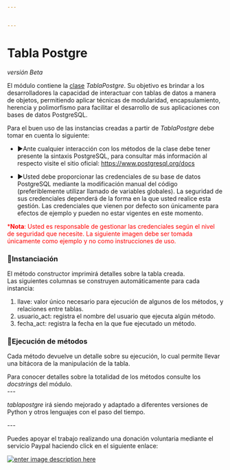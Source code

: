 ```yaml
---


---
```


<h1 id="tabla-postgre">Tabla Postgre</h1>
<p><em>versión Beta</em></p>
<p>El módulo contiene la <a href="https://es.wikipedia.org/wiki/Clase_%28inform%C3%A1tica%29">clase</a> <em>TablaPostgre</em>. Su objetivo es brindar a los desarrolladores la capacidad de  interactuar con tablas de datos a manera de objetos, permitiendo aplicar técnicas de modularidad, encapsulamiento, herencia y polimorfismo para facilitar el desarrollo de sus aplicaciones con bases de datos PostgreSQL.</p>
<p>Para el buen uso de las instancias creadas a partir de <em>TablaPostgre</em> debe tomar en cuenta lo siguiente:</p>
<ul>
<li>
<p>▶️Ante cualquier interacción con los métodos de la clase debe tener presente la sintaxis PostgreSQL, para consultar más información al respecto visite el sitio oficial: <a href="https://www.postgresql.org/docs">https://www.postgresql.org/docs</a></p>
</li>
<li>
<p>▶️Usted debe proporcionar las credenciales de su base de datos PostgreSQL mediante la modificación manual del código (preferiblemente utilizar llamado de variables globales). La seguridad de sus credenciales dependerá de la forma en la que usted realice esta gestión. Las credenciales que vienen por defecto son únicamente para efectos de ejemplo y pueden no estar vigentes en este momento.</p>
</li>
</ul>
<font color="red">*<strong>Nota</strong>: Usted es responsable de gestionar las credenciales según el nivel de seguridad que necesite. La siguiente imagen debe ser tomada únicamente como ejemplo y no como instrucciones de uso.</font><br>
<h3 id="🤖instanciación">🤖Instanciación</h3>
<p>El método constructor imprimirá detalles sobre la tabla creada.<br>
Las siguientes columnas se construyen automáticamente para cada instancia:</p>
<ol>
<li>llave: valor único necesario para ejecución de algunos de los métodos, y relaciones entre tablas.</li>
<li>usuario_act: registra el nombre del usuario que ejecuta algún método.</li>
<li>fecha_act: registra la fecha en la que fue ejecutado un método.</li>
</ol>
<h3 id="🤖ejecución-de-métodos">🤖Ejecución de métodos</h3>
<p>Cada método devuelve un detalle sobre su ejecución, lo cual permite llevar una bitácora de la manipulación de la tabla.</p>
<p>Para conocer detalles sobre la totalidad de los métodos consulte los <em>docstrings</em> del módulo.<br>
---
<p><em>tablapostgre</em> irá siendo mejorado y adaptado a diferentes versiones de Python y otros lenguajes con el paso del tiempo.</p>
---
<p>Puedes apoyar el trabajo realizando una donación voluntaria mediante el servicio Paypal haciendo click en el siguiente enlace:</p>
<p><a href="https://paypal.me/Feoli"><img src="https://lh3.googleusercontent.com/XPKrFY-av-IOwcY1a8ff91evfQUfxPdlk0fS4WtHitOyyixqvYifrTUZYAU4eCKRICWHvBW5wqE_Pw=s235" alt="enter image description here"></a></p>

